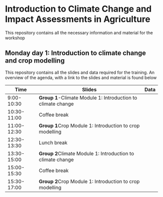 # Introduction to Climate Change and Impact Assessments in Agriculture
This repository contains all the necessary information and material for the workshop
## Monday day 1: Introduction to climate change and crop modelling
This repository contains all the slides and data required for the training. An overview of the agenda, with a link to the slides and material is found below

| Time        | Slides                                             | Data |
|-------------|----------------------------------------------------|------|
| 9:00-10:30  | **Group 1**-Climate Module 1: Introduction to   climate change |      |
| 10:30-11:00 | Coffee break                                       |      |
| 11:00-12:30 | **Group 1**Crop Module 1: Introduction to crop   modelling    |      |
| 12:30-13:30 | Lunch break                                        |      |
| 13:30-15:00 | **Group 2**Climate Module 1: Introduction to   climate change |      |
| 15:00-15:30 | Coffee break                                       |      |
| 15:30-17:00 | **Group 2**Crop Module 1: Introduction to crop   modelling    |      |


